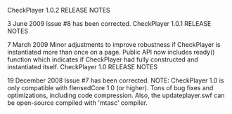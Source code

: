 CheckPlayer 1.0.2 RELEASE NOTES

3 June 2009
Issue #8 has been corrected.
CheckPlayer 1.0.1 RELEASE NOTES

7 March 2009
Minor adjustments to improve robustness if CheckPlayer is instantiated more than once on a page. Public API now includes ready() function which indicates if CheckPlayer had fully constructed and instantiated itself.
CheckPlayer 1.0 RELEASE NOTES

19 December 2008
Issue #7 has been corrected.
NOTE: CheckPlayer 1.0 is only compatible with flensedCore 1.0 (or higher).
Tons of bug fixes and optimizations, including code compression. Also, the updateplayer.swf can be open-source compiled with 'mtasc' compiler.

